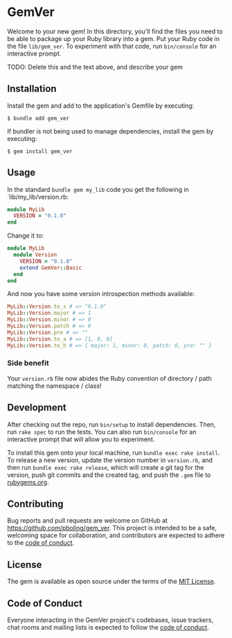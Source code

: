 # GemVer

Welcome to your new gem! In this directory, you'll find the files you need to be able to package up your Ruby library into a gem. Put your Ruby code in the file `lib/gem_ver`. To experiment with that code, run `bin/console` for an interactive prompt.

TODO: Delete this and the text above, and describe your gem

## Installation

Install the gem and add to the application's Gemfile by executing:

    $ bundle add gem_ver

If bundler is not being used to manage dependencies, install the gem by executing:

    $ gem install gem_ver

## Usage

In the standard `bundle gem my_lib` code you get the following in `lib/my_lib/version.rb:

```ruby
module MyLib
  VERSION = "0.1.0"
end
```

Change it to:

```ruby
module MyLib
  module Version
    VERSION = "0.1.0"
    extend GemVer::Basic
  end
end
```

And now you have some version introspection methods available:

```ruby
MyLib::Version.to_s # => "0.1.0"
MyLib::Version.major # => 1
MyLib::Version.minor # => 0
MyLib::Version.patch # => 0
MyLib::Version.pre # => ""
MyLib::Version.to_a # => [1, 0, 0]
MyLib::Version.to_h # => { major: 1, minor: 0, patch: 0, pre: "" }
```

### Side benefit

Your `version.rb` file now abides the Ruby convention of directory / path matching the namespace / class!

## Development

After checking out the repo, run `bin/setup` to install dependencies. Then, run `rake spec` to run the tests. You can also run `bin/console` for an interactive prompt that will allow you to experiment.

To install this gem onto your local machine, run `bundle exec rake install`. To release a new version, update the version number in `version.rb`, and then run `bundle exec rake release`, which will create a git tag for the version, push git commits and the created tag, and push the `.gem` file to [rubygems.org](https://rubygems.org).

## Contributing

Bug reports and pull requests are welcome on GitHub at https://github.com/pboling/gem_ver. This project is intended to be a safe, welcoming space for collaboration, and contributors are expected to adhere to the [code of conduct](https://github.com/pboling/gem_ver/blob/main/CODE_OF_CONDUCT.md).

## License

The gem is available as open source under the terms of the [MIT License](https://opensource.org/licenses/MIT).

## Code of Conduct

Everyone interacting in the GemVer project's codebases, issue trackers, chat rooms and mailing lists is expected to follow the [code of conduct](https://github.com/pboling/gem_ver/blob/main/CODE_OF_CONDUCT.md).

